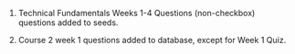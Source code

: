 1. Technical Fundamentals Weeks 1-4 Questions (non-checkbox) questions added to seeds.

2. Course 2 week 1 questions added to database, except for Week 1 Quiz.